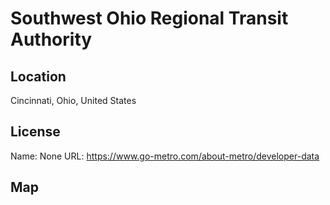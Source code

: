 # Southwest Ohio Regional Transit Authority
    
## Location

Cincinnati, Ohio, United States

## License

Name: None
URL: https://www.go-metro.com/about-metro/developer-data

## Map

<WorldMap topic="public-transport/rtfs-rt/Southwest_Ohio_Regional_Transit_Authority/vehicle_positions/#" />
